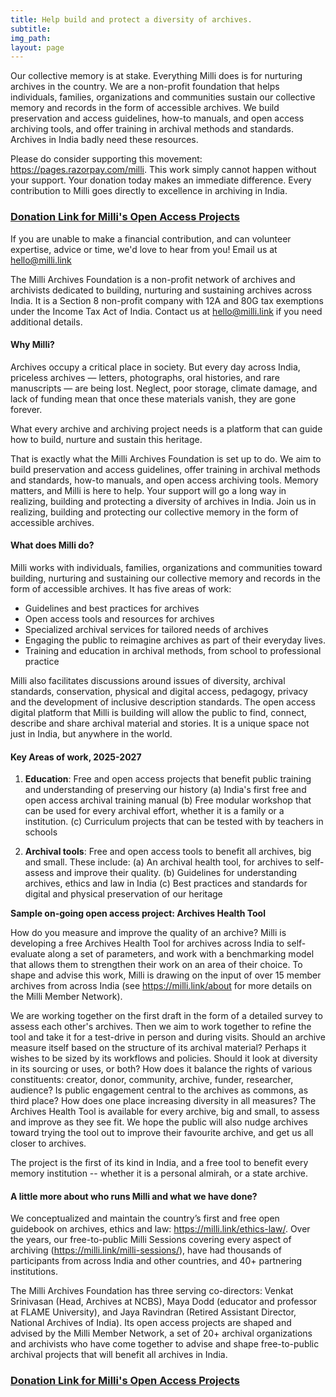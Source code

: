 ```yaml
---
title: Help build and protect a diversity of archives. 
subtitle: 
img_path: 
layout: page
---
```


Our collective memory is at stake. Everything Milli does is for nurturing archives in the country. We are a non-profit foundation that helps individuals, families, organizations and communities sustain our collective memory and records in the form of accessible archives. We build preservation and access guidelines, how-to manuals, and open access archiving tools, and offer training in archival methods and standards. Archives in India badly need these resources. 

Please do consider supporting this movement: https://pages.razorpay.com/milli. This work simply cannot happen without your support. Your donation today makes an immediate difference. Every contribution to Milli goes directly to excellence in archiving in India. 

### [**Donation Link for Milli's Open Access Projects**](https://pages.razorpay.com/milli)

If you are unable to make a financial contribution, and can volunteer expertise, advice or time, we'd love to hear from you! Email us at <a href="mailto:hello@milli.link">hello@milli.link</a>

The Milli Archives Foundation is a non-profit network of archives and archivists dedicated to building, nurturing and sustaining archives across India. It is a Section 8 non-profit company with 12A and 80G tax exemptions under the Income Tax Act of India. Contact us at <a href="mailto:hello@milli.link">hello@milli.link</a> if you need additional details.

#### **Why Milli?**

Archives occupy a critical place in society. But every day across India, priceless archives — letters, photographs, oral histories, and rare manuscripts — are being lost. Neglect, poor storage, climate damage, and lack of funding mean that once these materials vanish, they are gone forever. 

What every archive and archiving project needs is a platform that can guide how to build, nurture and sustain this heritage. 

That is exactly what the Milli Archives Foundation is set up to do. We aim to build preservation and access guidelines, offer training in archival methods and standards, how-to manuals, and open access archiving tools. Memory matters, and Milli is here to help. Your support will go a long way in realizing, building and protecting a diversity of archives in India. Join us in realizing, building and protecting our collective memory in the form of accessible archives.


#### **What does Milli do?**

Milli works with individuals, families, organizations and communities toward building, nurturing and sustaining our collective memory and records in the form of accessible archives. It has five areas of work:
* Guidelines and best practices for archives
* Open access tools and resources for archives
* Specialized archival services for tailored needs of archives
* Engaging the public to reimagine archives as part of their everyday lives.
* Training and education in archival methods, from school to professional practice

Milli also facilitates discussions around issues of diversity, archival standards, conservation, physical and digital access, pedagogy, privacy and the development of inclusive description standards. The open access digital platform that Milli is building will allow the public to find, connect, describe and share archival material and stories. It is a unique space not just in India, but anywhere in the world.

#### **Key Areas of work, 2025-2027**

1. **Education**: Free and open access projects that benefit public training and understanding of preserving our history
(a) India's first free and open access archival training manual
(b) Free modular workshop that can be used for every archival effort, whether it is a family or a institution. 
(c) Curriculum projects that can be tested with by teachers in schools 

2. **Archival tools**: Free and open access tools to benefit all archives, big and small. These include:
(a) An archival health tool, for archives to self-assess and improve their quality. 
(b) Guidelines for understanding archives, ethics and law in India
(c) Best practices and standards for digital and physical preservation of our heritage

**Sample on-going open access project: Archives Health Tool**

How do you measure and improve the quality of an archive? Milli is developing a free Archives Health Tool for archives across India to self-evaluate along a set of parameters, and work with a benchmarking model that allows them to strengthen their work on an area of their choice. To shape and advise this work, Milli is drawing on the input of over 15 member archives from across India (see https://milli.link/about for more details on the Milli Member Network). 

We are working together on the first draft in the form of a detailed survey to assess each other's archives. Then we aim to work together to refine the tool and take it for a test-drive in person and during visits. Should an archive measure itself based on the structure of its archival material? Perhaps it wishes to be sized by its workflows and policies. Should it look at diversity in its sourcing or uses, or both? How does it balance the rights of various constituents: creator, donor, community, archive, funder, researcher, audience? Is public engagement central to the archives as commons, as third place? How does one place increasing diversity in all measures? The Archives Health Tool is available for every archive, big and small, to assess and improve as they see fit. We hope the public will also nudge archives toward trying the tool out to improve their favourite archive, and get us all closer to archives. 

The project is the first of its kind in India, and a free tool to benefit every memory institution -- whether it is a personal almirah, or a state archive.

#### **A little more about who runs Milli and what we have done?**
We conceptualized and maintain the country’s first and free open guidebook on archives, ethics and law: https://milli.link/ethics-law/. Over the years, our free-to-public Milli Sessions covering every aspect of archiving (https://milli.link/milli-sessions/), have had thousands of participants from across India and other countries, and 40+ partnering institutions.

The Milli Archives Foundation has three serving co-directors: Venkat Srinivasan (Head, Archives at NCBS), Maya Dodd (educator and professor at FLAME University), and Jaya Ravindran (Retired Assistant Director, National Archives of India). Its open access projects are shaped and advised by the Milli Member Network, a set of 20+ archival organizations and archivists who have come together to advise and shape free-to-public archival projects that will benefit all archives in India. 

### [**Donation Link for Milli's Open Access Projects**](https://pages.razorpay.com/milli)
